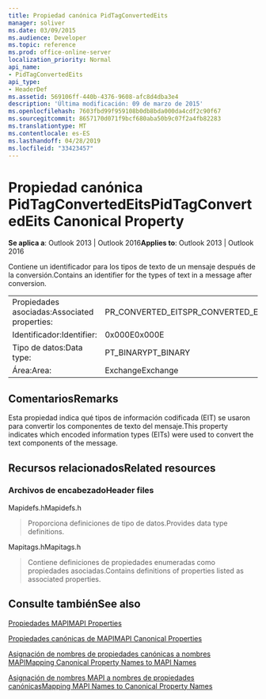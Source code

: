 ```yaml
---
title: Propiedad canónica PidTagConvertedEits
manager: soliver
ms.date: 03/09/2015
ms.audience: Developer
ms.topic: reference
ms.prod: office-online-server
localization_priority: Normal
api_name:
- PidTagConvertedEits
api_type:
- HeaderDef
ms.assetid: 569106ff-440b-4376-9608-afc8d4dba3e4
description: 'Última modificación: 09 de marzo de 2015'
ms.openlocfilehash: 7603fbd99f959108b0db8bda000da4cdf2c90f67
ms.sourcegitcommit: 8657170d071f9bcf680aba50b9c07f2a4fb82283
ms.translationtype: MT
ms.contentlocale: es-ES
ms.lasthandoff: 04/28/2019
ms.locfileid: "33423457"
---
```

# <a name="pidtagconvertedeits-canonical-property"></a><span data-ttu-id="59dcb-103">Propiedad canónica PidTagConvertedEits</span><span class="sxs-lookup"><span data-stu-id="59dcb-103">PidTagConvertedEits Canonical Property</span></span>

  
  
<span data-ttu-id="59dcb-104">**Se aplica a**: Outlook 2013 | Outlook 2016</span><span class="sxs-lookup"><span data-stu-id="59dcb-104">**Applies to**: Outlook 2013 | Outlook 2016</span></span> 
  
<span data-ttu-id="59dcb-105">Contiene un identificador para los tipos de texto de un mensaje después de la conversión.</span><span class="sxs-lookup"><span data-stu-id="59dcb-105">Contains an identifier for the types of text in a message after conversion.</span></span>
  
|||
|:-----|:-----|
|<span data-ttu-id="59dcb-106">Propiedades asociadas:</span><span class="sxs-lookup"><span data-stu-id="59dcb-106">Associated properties:</span></span>  <br/> |<span data-ttu-id="59dcb-107">PR_CONVERTED_EITS</span><span class="sxs-lookup"><span data-stu-id="59dcb-107">PR_CONVERTED_EITS</span></span>  <br/> |
|<span data-ttu-id="59dcb-108">Identificador:</span><span class="sxs-lookup"><span data-stu-id="59dcb-108">Identifier:</span></span>  <br/> |<span data-ttu-id="59dcb-109">0x000E</span><span class="sxs-lookup"><span data-stu-id="59dcb-109">0x000E</span></span>  <br/> |
|<span data-ttu-id="59dcb-110">Tipo de datos:</span><span class="sxs-lookup"><span data-stu-id="59dcb-110">Data type:</span></span>  <br/> |<span data-ttu-id="59dcb-111">PT_BINARY</span><span class="sxs-lookup"><span data-stu-id="59dcb-111">PT_BINARY</span></span>  <br/> |
|<span data-ttu-id="59dcb-112">Área:</span><span class="sxs-lookup"><span data-stu-id="59dcb-112">Area:</span></span>  <br/> |<span data-ttu-id="59dcb-113">Exchange</span><span class="sxs-lookup"><span data-stu-id="59dcb-113">Exchange</span></span>  <br/> |
   
## <a name="remarks"></a><span data-ttu-id="59dcb-114">Comentarios</span><span class="sxs-lookup"><span data-stu-id="59dcb-114">Remarks</span></span>

<span data-ttu-id="59dcb-115">Esta propiedad indica qué tipos de información codificada (EIT) se usaron para convertir los componentes de texto del mensaje.</span><span class="sxs-lookup"><span data-stu-id="59dcb-115">This property indicates which encoded information types (EITs) were used to convert the text components of the message.</span></span>
  
## <a name="related-resources"></a><span data-ttu-id="59dcb-116">Recursos relacionados</span><span class="sxs-lookup"><span data-stu-id="59dcb-116">Related resources</span></span>

### <a name="header-files"></a><span data-ttu-id="59dcb-117">Archivos de encabezado</span><span class="sxs-lookup"><span data-stu-id="59dcb-117">Header files</span></span>

<span data-ttu-id="59dcb-118">Mapidefs.h</span><span class="sxs-lookup"><span data-stu-id="59dcb-118">Mapidefs.h</span></span>
  
> <span data-ttu-id="59dcb-119">Proporciona definiciones de tipo de datos.</span><span class="sxs-lookup"><span data-stu-id="59dcb-119">Provides data type definitions.</span></span>
    
<span data-ttu-id="59dcb-120">Mapitags.h</span><span class="sxs-lookup"><span data-stu-id="59dcb-120">Mapitags.h</span></span>
  
> <span data-ttu-id="59dcb-121">Contiene definiciones de propiedades enumeradas como propiedades asociadas.</span><span class="sxs-lookup"><span data-stu-id="59dcb-121">Contains definitions of properties listed as associated properties.</span></span>
    
## <a name="see-also"></a><span data-ttu-id="59dcb-122">Consulte también</span><span class="sxs-lookup"><span data-stu-id="59dcb-122">See also</span></span>



[<span data-ttu-id="59dcb-123">Propiedades MAPI</span><span class="sxs-lookup"><span data-stu-id="59dcb-123">MAPI Properties</span></span>](mapi-properties.md)
  
[<span data-ttu-id="59dcb-124">Propiedades canónicas de MAPI</span><span class="sxs-lookup"><span data-stu-id="59dcb-124">MAPI Canonical Properties</span></span>](mapi-canonical-properties.md)
  
[<span data-ttu-id="59dcb-125">Asignación de nombres de propiedades canónicas a nombres MAPI</span><span class="sxs-lookup"><span data-stu-id="59dcb-125">Mapping Canonical Property Names to MAPI Names</span></span>](mapping-canonical-property-names-to-mapi-names.md)
  
[<span data-ttu-id="59dcb-126">Asignación de nombres MAPI a nombres de propiedades canónicas</span><span class="sxs-lookup"><span data-stu-id="59dcb-126">Mapping MAPI Names to Canonical Property Names</span></span>](mapping-mapi-names-to-canonical-property-names.md)

